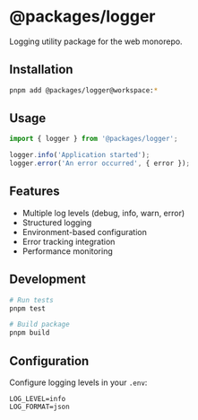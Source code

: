 # @packages/logger

Logging utility package for the web monorepo.

## Installation

```bash
pnpm add @packages/logger@workspace:*
```

## Usage

```typescript
import { logger } from '@packages/logger';

logger.info('Application started');
logger.error('An error occurred', { error });
```

## Features

- Multiple log levels (debug, info, warn, error)
- Structured logging
- Environment-based configuration
- Error tracking integration
- Performance monitoring

## Development

```bash
# Run tests
pnpm test

# Build package
pnpm build
```

## Configuration

Configure logging levels in your `.env`:

```env
LOG_LEVEL=info
LOG_FORMAT=json
``` 